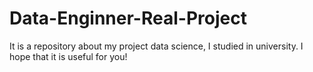 # Data-Enginner-Real-Project
It is a repository about my project data science, I studied in university. I hope that it is useful for you!
